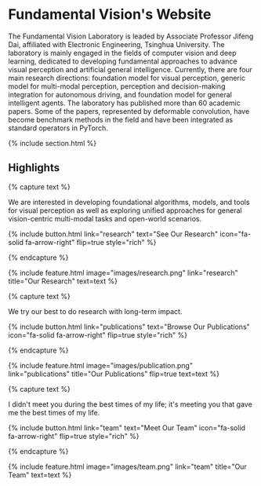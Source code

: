 ---
---

# Fundamental Vision's Website

The Fundamental Vision Laboratory is leaded by Associate Professor Jifeng Dai, affiliated with Electronic Engineering, Tsinghua University. The laboratory is mainly engaged in the fields of computer vision and deep learning, dedicated to developing fundamental approaches to advance visual perception and artificial general intelligence. Currently, there are four main research directions: foundation model for visual perception, generic model for multi-modal perception, perception and decision-making integration for autonomous driving, and foundation model for general intelligent agents. The laboratory has published more than 60 academic papers. Some of the papers, represented by deformable convolution, have become benchmark methods in the field and have been integrated as standard operators in PyTorch.

{% include section.html %}

## Highlights

{% capture text %}

We are interested in developing foundational algorithms, models, and tools for visual perception as well as exploring unified approaches for general vision-centric multi-modal tasks and open-world scenarios.

{%
  include button.html
  link="research"
  text="See Our Research"
  icon="fa-solid fa-arrow-right"
  flip=true
  style="rich"
%}

{% endcapture %}

{%
  include feature.html
  image="images/research.png"
  link="research"
  title="Our Research"
  text=text
%}

{% capture text %}

We try our best to do research with long-term impact.

{%
  include button.html
  link="publications"
  text="Browse Our Publications"
  icon="fa-solid fa-arrow-right"
  flip=true
  style="rich"
%}

{% endcapture %}

{%
  include feature.html
  image="images/publication.png"
  link="publications"
  title="Our Publications"
  flip=true
  text=text
%}

{% capture text %}

I didn't meet you during the best times of my life; it's meeting you that gave me the best times of my life.


{%
  include button.html
  link="team"
  text="Meet Our Team"
  icon="fa-solid fa-arrow-right"
  flip=true
  style="rich"
%}

{% endcapture %}

{%
  include feature.html
  image="images/team.png"
  link="team"
  title="Our Team"
  text=text
%}
